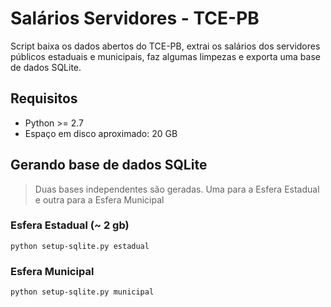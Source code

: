 # Salários Servidores - TCE-PB

Script baixa os dados abertos do TCE-PB, extrai os salários dos servidores públicos estaduais e municipais, faz algumas limpezas e exporta uma base de dados SQLite.

## Requisitos
- Python >= 2.7
- Espaço em disco aproximado: 20 GB

## Gerando base de dados SQLite
> Duas bases independentes são geradas. Uma para a Esfera Estadual e outra para a Esfera Municipal

### Esfera Estadual (~ 2 gb)
```
python setup-sqlite.py estadual
```

### Esfera Municipal
```
python setup-sqlite.py municipal
```
